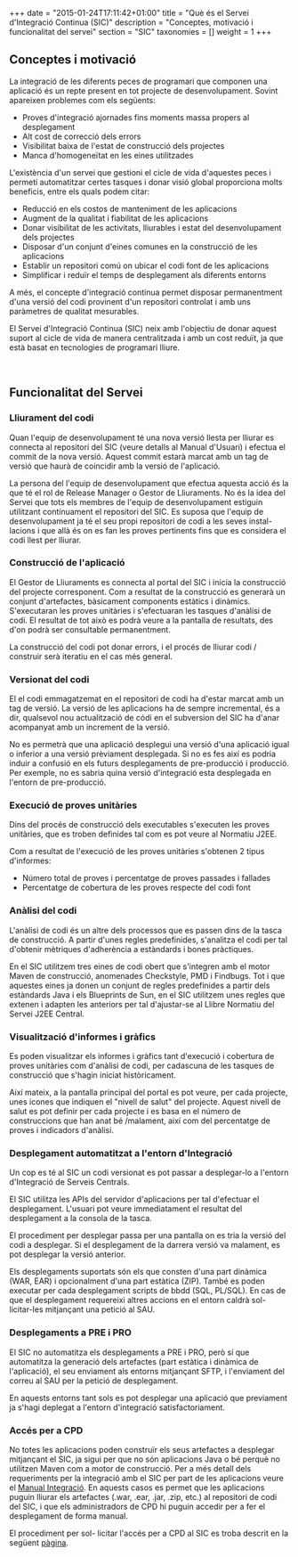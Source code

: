 +++
date        = "2015-01-24T17:11:42+01:00"
title       = "Què és el Servei d'Integració Continua (SIC)"
description = "Conceptes, motivació i funcionalitat del servei"
section     = "SIC"
taxonomies  = []
weight 		= 1
+++

## Conceptes i motivació

La integració de les diferents peces de programari que componen una aplicació és un repte present en tot projecte de desenvolupament. Sovint apareixen problemes com els següents:

- Proves d'integració ajornades fins moments massa propers al desplegament
- Alt cost de correcció dels errors
- Visibilitat baixa de l'estat de construcció dels projectes
- Manca d'homogeneïtat en les eines utilitzades

L'existència d'un servei que gestioni el cicle de vida d'aquestes peces i permeti automatitzar certes tasques i donar visió global proporciona molts beneficis, entre els quals podem citar:

- Reducció en els costos de manteniment de les aplicacions
- Augment de la qualitat i fiabilitat de les aplicacions
- Donar visibilitat de les activitats, lliurables i estat del desenvolupament dels projectes
- Disposar d'un conjunt d'eines comunes en la construcció de les aplicacions
- Establir un repositori comú on ubicar el codi font de les aplicacions
- Simplificar i reduïr el temps de desplegament als diferents entorns

A més, el concepte d'integració continua permet disposar permanentment d'una versió del codi provinent d'un repositori controlat i amb uns paràmetres de qualitat mesurables.

El Servei d'Integració Continua (SIC) neix amb l'objectiu de donar aquest suport al cicle de vida de manera centralitzada i amb un cost reduït, ja que està basat en tecnologies de programari lliure.

<p>&nbsp;</p>

## Funcionalitat del Servei

### Lliurament del codi

Quan l'equip de desenvolupament té una nova versió llesta per lliurar es connecta al repositori del SIC (veure detalls al Manual d'Usuari) i efectua el commit de la nova versió. Aquest commit estarà marcat amb un tag de versió que haurà de coincidir amb la versió de l'aplicació.

La persona del l'equip de desenvolupament que efectua aquesta acció és la que té el rol de Release Manager o Gestor de Lliuraments. No és la idea del Servei que tots els membres de l'equip de desenvolupament estiguin utilitzant contínuament el repositori del SIC. Es suposa que l'equip de desenvolupament ja té el seu propi repositori de codi a les seves instal- lacions i que allà és on es fan les proves pertinents fins que es considera el codi llest per lliurar.

### Construcció de l'aplicació

El Gestor de Lliuraments es connecta al portal del SIC i inicia la construcció del projecte corresponent. Com a resultat de la construcció es generarà un conjunt d'artefactes, bàsicament components estàtics i dinàmics. S'executaran les proves unitàries i s'efectuaran les tasques d'anàlisi de codi. El resultat de tot això es podrà veure a la pantalla de resultats, des d'on podrà ser consultable permanentment.

La construcció del codi pot donar errors, i el procés de lliurar codi / construir serà iteratiu en el cas més general.

### Versionat del codi

El el codi emmagatzemat en el repositori de codi ha d'estar marcat amb un tag de versió. La versió de les aplicacions ha de sempre incremental, és a dir, qualsevol nou actualització de códi en el subversion del SIC ha d'anar acompanyat amb un increment de la versió.

No es permetrà que una aplicació desplegui una versió d'una aplicació igual o inferior a una versió prèviament desplegada. Si no es fes així es podria induir a confusió en els futurs desplegaments de pre-producció i producció. Per exemple, no es sabria quina versió d'integració esta desplegada en l'entorn de pre-producció.

### Execució de proves unitàries

Dins del procés de construcció dels executables s'executen les proves unitàries, que es troben definides tal com es pot veure al Normatiu J2EE.

Com a resultat de l'execució de les proves unitàries s'obtenen 2 tipus d'informes:

* Número total de proves i percentatge de proves passades i fallades
* Percentatge de cobertura de les proves respecte del codi font

### Anàlisi del codi

L'anàlisi de codi és un altre dels processos que es passen dins de la tasca de construcció. A partir d'unes regles predefinides, s'analitza el codi per tal d'obtenir mètriques d'adherència a estàndards i bones pràctiques.

En el SIC utilitzem tres eines de codi obert que s'integren amb el motor Maven de construcció, anomenades Checkstyle, PMD i Findbugs. Tot i que aquestes eines ja donen un conjunt de regles predefinides a partir dels estàndards Java i els Blueprints de Sun, en el SIC utilitzem unes regles que extenen i adapten les anteriors per tal d'ajustar-se al Llibre Normatiu del Servei J2EE Central.

### Visualització d'informes i gràfics

Es poden visualitzar els informes i gràfics tant d'execució i cobertura de proves unitàries com d'anàlisi de codi, per cadascuna de les tasques de construcció que s'hagin iniciat històricament.

Així mateix, a la pantalla principal del portal es pot veure, per cada projecte, unes icones que indiquen el "nivell de salut" del projecte. Aquest nivell de salut es pot definir per cada projecte i es basa en el número de construccions que han anat bé /malament, així com del percentatge de proves i indicadors d'anàlisi.

### Desplegament automatitzat a l'entorn d'Integració

Un cop es té al SIC un codi versionat es pot passar a desplegar-lo a l'entorn d'Integració de Serveis Centrals.

El SIC utilitza les APIs del servidor d'aplicacions per tal d'efectuar el desplegament. L'usuari pot veure immediatament el resultat del desplegament a la consola de la tasca.

El procediment per desplegar passa per una pantalla on es tria la versió del codi a desplegar. Si el desplegament de la darrera versió va malament, es pot desplegar la versió anterior.

Els desplegaments suportats són els que consten d'una part dinàmica (WAR, EAR) i opcionalment d'una part estàtica (ZIP). També es poden executar per cada desplegament scripts de bbdd (SQL, PL/SQL). En cas de que el desplegament requereixi altres accions en el entorn caldrà sol- licitar-les mitjançant una petició al SAU.

### Desplegaments a PRE i PRO

El SIC no automatitza els desplegaments a PRE i PRO, però sí que automatitza la generació dels artefactes (part estàtica i dinàmica de l'aplicació), el seu enviament als entorns mitjançant SFTP, i l'enviament del correu al SAU per la petició de desplegament.

En aquests entorns tant sols es pot desplegar una aplicació que previament ja s'hagi deplegat a l'entorn d'integració satisfactoriament.

### Accés per a CPD

No totes les aplicacions poden construïr els seus artefactes a desplegar mitjançant el SIC, ja sigui per que no són aplicacions Java o bé perquè no utilitzen Maven com a motor de construcció. Per a més detall dels requeriments per la integració amb el SIC per part de les aplicacions veure el [Manual Integració](/related/sic/manual-integracio.pdf). En aquests casos es permet que les aplicacions puguin lliurar els artefactes (.war, .ear, .jar, .zip, etc.) al repositori de codi del SIC, i que els administradors de CPD hi puguin accedir per a fer el desplegament de forma manual.

El procediment per sol- licitar l'accés per a CPD al SIC es troba descrit en la següent [pàgina](/sic-related/acces-cpd).